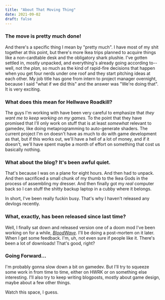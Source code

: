 ```yaml
---
title: "About That Moving Thing"
date: 2021-09-02
draft: false
---
```

### The move is pretty much done!

And there's a specific thing I mean by "pretty much". I have most of my shit together at this point, but there's more Ikea trips planned to acquire things like a non-cardtable desk and the obligatory shark plushie. I've gotten settled in, mostly unpacked, and everything's already going according to--well, not the *plan*, so much as the kind of rapid-fire decisions that happen when you get four nerds under one roof and they start pitching ideas at each other. My job title has gone from intern to project manager overnight, because I said "what if we did this" and the answer was "We're doing that". It is very exciting.

### What does this mean for Hellwave Roadkill?

The guys I'm working with have been very careful to emphasize that *they want me to keep working on my games.* To the point that they have promised that I'll only work on stuff that is at least *somewhat* relevant to gamedev, like doing metaprogramming to auto-generate shaders. The current project I'm on doesn't have as much to do with game development as that, but if this works out, we'll have a hell of a lot of money, and if it doesn't, we'll have spent maybe a month of effort on something that cost us basically nothing.

### What about the blog? It's been awful quiet.

That's because I was on a plane for eight hours. And then had to unpack. And then sacrificed a small chunk of my thumb to the Ikea Gods in the process of assembling my dresser. And then finally got my *real* computer back so I can stuff the shitty backup laptop in a cubby where it belongs.

In short, I've been really fuckin busy. That's why I haven't released any devlogs recently.

### What, exactly, has been released since last time?

Well, I finally sat down and released version one of a doom mod I've been working on for a while, [*BloodWave*](https://forum.zdoom.org/viewtopic.php?f=43&t=73171). I'll be doing a post-mortem on it later. When I get some feedback. I'm, uh, not even sure if people like it. There's been a lot of downloads! That's good, right?

### Going Forward...

I'm probably gonna slow down a bit on gamedev. But I'll try to squeeze some work in from time to time, either on HWRK or on something else interesting. I'll also try to keep writing blogposts, mostly about game design, maybe about a few other things.

Watch this space, I guess.

